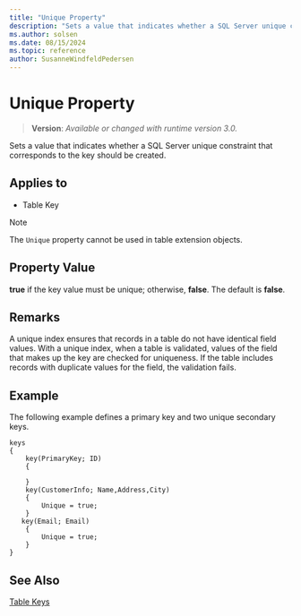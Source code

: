 ```yaml
---
title: "Unique Property"
description: "Sets a value that indicates whether a SQL Server unique constraint that corresponds to the key should be created."
ms.author: solsen
ms.date: 08/15/2024
ms.topic: reference
author: SusanneWindfeldPedersen
---
```

[//]: # (START>DO_NOT_EDIT)
[//]: # (IMPORTANT:Do not edit any of the content between here and the END>DO_NOT_EDIT.)
[//]: # (Any modifications should be made in the .xml files in the ModernDev repo.)
# Unique Property
> **Version**: _Available or changed with runtime version 3.0._

Sets a value that indicates whether a SQL Server unique constraint that corresponds to the key should be created.

## Applies to
-   Table Key

[//]: # (IMPORTANT: END>DO_NOT_EDIT)


> [!NOTE]  
> The `Unique` property cannot be used in table extension objects.

## Property Value
  
**true** if the key value must be unique; otherwise, **false**. The default is **false**.  

## Remarks

A unique index ensures that records in a table do not have identical field values. With a unique index, when a table is validated, values of the field that makes up the key are checked for uniqueness. If the table includes records with duplicate values for the field, the validation fails.

## Example

The following example defines a primary key and two unique secondary keys.

```AL
keys
{
    key(PrimaryKey; ID)
    {

    }
    key(CustomerInfo; Name,Address,City)
    {
        Unique = true;
    }
   key(Email; Email)
    {    
        Unique = true;
    }
}

```

## See Also

[Table Keys](../devenv-table-keys.md)  